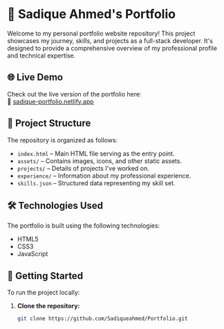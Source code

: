 # 💼 Sadique Ahmed's Portfolio

Welcome to my personal portfolio website repository! This project showcases my journey, skills, and projects as a full-stack developer. It's designed to provide a comprehensive overview of my professional profile and technical expertise.

## 🌐 Live Demo

Check out the live version of the portfolio here:  
🔗 [sadique-portfolio.netlify.app](https://sadique-portfolio.netlify.app)

## 📁 Project Structure

The repository is organized as follows:

- `index.html` – Main HTML file serving as the entry point.
- `assets/` – Contains images, icons, and other static assets.
- `projects/` – Details of projects I've worked on.
- `experience/` – Information about my professional experience.
- `skills.json` – Structured data representing my skill set.

## 🛠️ Technologies Used

The portfolio is built using the following technologies:

- HTML5
- CSS3
- JavaScript

## 🚀 Getting Started

To run the project locally:

1. **Clone the repository:**

   ```bash
   git clone https://github.com/Sadiqueahmed/Portfolio.git

